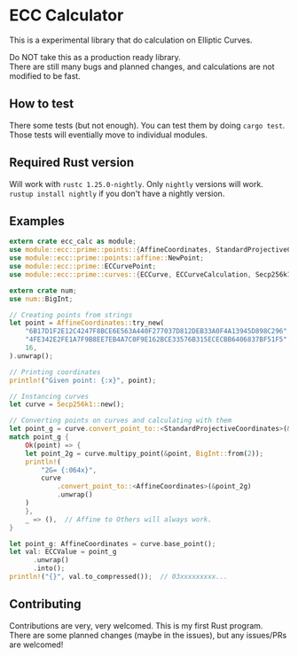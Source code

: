 # ECC Calculator
This is a experimental library that do calculation on Elliptic Curves.

Do NOT take this as a production ready library.  
There are still many bugs and planned changes, and calculations are not modified to be fast.

## How to test
There some tests (but not enough). You can test them by doing `cargo test`.  
Those tests will eventially move to individual modules.

## Required Rust version
Will work with `rustc 1.25.0-nightly`. Only `nightly` versions will work.  
`rustup install nightly` if you don't have a nightly version.

## Examples

```rust
extern crate ecc_calc as module;
use module::ecc::prime::points::{AffineCoordinates, StandardProjectiveCoordinates};
use module::ecc::prime::points::affine::NewPoint;
use module::ecc::prime::ECCurvePoint;
use module::ecc::prime::curves::{ECCurve, ECCurveCalculation, Secp256k1, Secp256r1};

extern crate num;
use num::BigInt;

// Creating points from strings
let point = AffineCoordinates::try_new(
    "6B17D1F2E12C4247F8BCE6E563A440F277037D812DEB33A0F4A13945D898C296",
    "4FE342E2FE1A7F9B8EE7EB4A7C0F9E162BCE33576B315ECECBB6406837BF51F5",
    16,
).unwrap();

// Printing coordinates
println!("Given point: {:x}", point);

// Instancing curves
let curve = Secp256k1::new();

// Converting points on curves and calculating with them
let point_g = curve.convert_point_to::<StandardProjectiveCoordinates>(&curve.base_point());
match point_g {
    Ok(point) => {
    let point_2g = curve.multipy_point(&point, BigInt::from(2));
    println!(
        "2G= {:064x}",
        curve
            .convert_point_to::<AffineCoordinates>(&point_2g)
            .unwrap()
    )
    },
    _ => (),  // Affine to Others will always work.
}

let point_g: AffineCoordinates = curve.base_point();
let val: ECCValue = point_g
      .unwrap()
      .into();
println!("{}", val.to_compressed());  // 03xxxxxxxxx...
```

## Contributing
Contributions are very, very welcomed. This is my first Rust program.  
There are some planned changes (maybe in the issues), but any issues/PRs are welcomed!